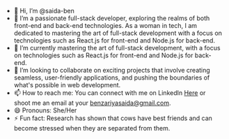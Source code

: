 - 👋 Hi, I’m @saida-ben 
- 👀 I’m a passionate full-stack developer, exploring the realms of both front-end and back-end technologies. As a woman in tech, I am dedicated to mastering the art of full-stack development with a focus on technologies such as React.js for front-end and Node.js for back-end.
- 🌱 I’m currently mastering the art of full-stack development, with a focus on technologies such as React.js for front-end and Node.js for back-end.
- 💞️ I’m looking to collaborate on exciting projects that involve creating seamless, user-friendly applications, and pushing the boundaries of what's possible in web development.
- 📫 How to reach me: You can connect with me on LinkedIn [Here](https://www.linkedin.com/in/saida-benzariya-915712269/) or shoot me an email at your benzariyasaida@gmail.com.
- 😄 Pronouns: She/Her
- ⚡ Fun fact: Research has shown that cows have best friends and can become stressed when they are separated from them.



